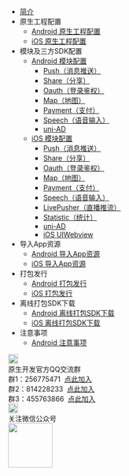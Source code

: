 * [简介](/5PlusDocs/README.md)
* 原生工程配置
  * [Android 原生工程配置](/5PlusDocs/usesdk/android.md)
  * [iOS 原生工程配置](/5PlusDocs/usesdk/ios.md)
* 模块及三方SDK配置
  * [Android 模块配置](/5PlusDocs/usemodule/android.md)
    * [Push（消息推送）](/5PlusDocs/usemodule/androidModuleConfig/push.md)
    * [Share（分享）](/5PlusDocs/usemodule/androidModuleConfig/share.md)
    * [Oauth（登录鉴权）](/5PlusDocs/usemodule/androidModuleConfig/oauth.md)
    * [Map（地图）](/5PlusDocs/usemodule/androidModuleConfig/map.md)
    * [Payment（支付）](/5PlusDocs/usemodule/androidModuleConfig/pay.md)
    * [Speech（语音输入）](/5PlusDocs/usemodule/androidModuleConfig/speech.md)
    * [uni-AD](/5PlusDocs/usemodule/androidModuleConfig/uniad.md)
  * [iOS 模块配置](/5PlusDocs/usemodule/iOSModuleConfig/common.md)
    * [Push（消息推送）](/5PlusDocs/usemodule/iOSModuleConfig/push.md)
    * [Share（分享）](/5PlusDocs/usemodule/iOSModuleConfig/share.md)
    * [Oauth（登录鉴权）](/5PlusDocs/usemodule/iOSModuleConfig/oauth.md)
    * [Map（地图）](/5PlusDocs/usemodule/iOSModuleConfig/map.md)
    * [Payment（支付）](/5PlusDocs/usemodule/iOSModuleConfig/pay.md)
    * [Speech（语音输入）](/5PlusDocs/usemodule/iOSModuleConfig/speech.md)
    * [LivePusher（直播推流）](/5PlusDocs/usemodule/iOSModuleConfig/livepusher.md)
    * [Statistic（统计）](/5PlusDocs/usemodule/iOSModuleConfig/statistic.md)
    * [uni-AD](/5PlusDocs/usemodule/iOSModuleConfig/uniad.md)
    * [iOS UIWebview](/5PlusDocs/usemodule/iOSModuleConfig/uiwebview.md)
* 导入App资源
  * [Android 导入App资源](/5PlusDocs/importfeproject/android.md)
  * [iOS 导入App资源](/5PlusDocs/importfeproject/ios.md)
* 打包发行
  * [Android 打包发行](/5PlusDocs/package/android.md)
  * [iOS 打包发行](/5PlusDocs/package/ios.md)
* 离线打包SDK下载
  * [Android 离线打包SDK下载](/5PlusDocs/download/android.md)
  * [iOS 离线打包SDK下载](/5PlusDocs/download/ios.md)
* 注意事项
  * [Android 注意事项](/5PlusDocs/FAQ/android.md)
<div class="contact-box">
  <div class="contact-item">
    <img src="//img-cdn-qiniu.dcloud.net.cn/uniapp/doc/qq@2x.png" width="20" height="20"/>
    <div class="contact-smg">
      <div>原生开发官方QQ交流群</div>
    <div>群1：256775471 &nbsp;<a target="_blank" href="//shang.qq.com/wpa/qunwpa?idkey=e9a0a98c947bf555cf61cae9c63263561b7424924e0dbb9acb6e8c7c02a8054e">点此加入</a></div>
    <div>群2：814228233 &nbsp;<a target="_blank" href="//shang.qq.com/wpa/qunwpa?idkey=84e520e837b7343e9c3eaf2dc1f298efd88d8275a523a63be391ac11eefa6a77">点此加入</a></div>
    <div>群3：455763866 &nbsp;<a target="_blank" href="//shang.qq.com/wpa/qunwpa?idkey=415e1f1f37db61d842027054917b5b4110b26908463e0689334ec9afacabf01c">点此加入</a></div>
    </div>
  </div>
  <div class="contact-item">
    <img src="//img-cdn-qiniu.dcloud.net.cn/uniapp/doc/weixin@2x.png" width="20" height="20"/>
    <div class="contact-smg">
      <div>关注微信公众号</div>
      <img src="https://img-cdn-qiniu.dcloud.net.cn/uniapp/doc/weixin.jpg" width="90" height="90"/>
    </div>
  </div>
</div>
